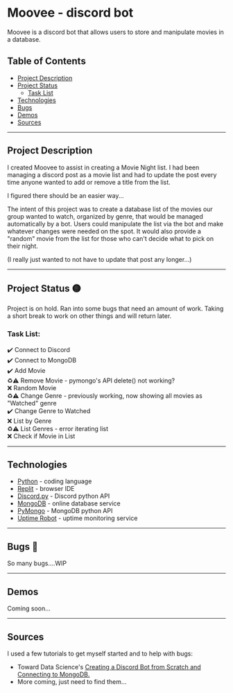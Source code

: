 # Moovee - discord bot
Moovee is a discord bot that allows users to store and manipulate movies in a database. 

## Table of Contents
* [Project Description](https://github.com/akehn24/Moovee##project-description)
* [Project Status](https://github.com/akehn24/Moovee##project-status)
    * [Task List](https://github.com/akehn24/Moovee###task-list)
* [Technologies](https://github.com/akehn24/Moovee##technologies)
* [Bugs](https://github.com/akehn24/Moovee##bugs)
* [Demos](https://github.com/akehn24/Moovee##demos)
* [Sources](https://github.com/akehn24/Moovee##sources)

---
## Project Description
I created Moovee to assist in creating a Movie Night list. I had been managing a discord post as a movie list and had to update the post every time anyone wanted to add or remove a title from the list. 

I figured there should be an easier way...

The intent of this project was to create a database list of the movies our group wanted to watch, organized by genre, that would be managed automatically by a bot. Users could manipulate the list via the bot and make whatever changes were needed on the spot. It would also provide a "random" movie from the list for those who can't decide what to pick on their night.

(I really just wanted to not have to update that post any longer...)

---
## Project Status :yellow_circle:
Project is on hold. Ran into some bugs that need an amount of work. Taking a short break to work on other things and will return later.

### Task List:
:heavy_check_mark: Connect to Discord  
:heavy_check_mark: Connect to MongoDB  
:heavy_check_mark: Add Movie  
:recycle::warning: Remove Movie - pymongo's API delete() not working?  
:x: Random Movie  
:recycle::warning: Change Genre - previously working, now showing all movies as "Watched" genre  
:heavy_check_mark: Change Genre to Watched  
:x: List by Genre  
:recycle::warning: List Genres - error iterating list  
:x: Check if Movie in List  
<!--- 
Emojis for the Task List:
DONE =      :heavy_check_mark:
NOT DONE =  :x:
WIP =       :recycle:
BUGGED =    :warning:
 --->

---
## Technologies
* [Python](https://www.python.org/ "Python") - coding language
* [Replit](https://replit.com/ "replit") - browser IDE
* [Discord.py](discord.py "Discord Python API") - Discord python API
* [MongoDB](https://www.mongodb.com/ "MongoDB") - online database service
* [PyMongo](https://pymongo.readthedocs.io/en/stable/ "MongoDB Python API") - MongoDB python API
* [Uptime Robot](https://uptimerobot.com/ "Uptime Robot") - uptime monitoring service
---
## Bugs :snail:
So many bugs....WIP

---
## Demos
Coming soon...

---
## Sources
I used a few tutorials to get myself started and to help with bugs:
* Toward Data Science's [Creating a Discord Bot from Scratch and Connecting to MongoDB.](https://towardsdatascience.com/creating-a-discord-bot-from-scratch-and-connecting-to-mongodb-828ad1c7c22e "TDS Discord Bot Tutorial")
* More coming, just need to find them...
